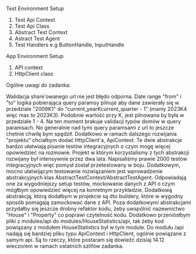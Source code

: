 Test Environment Setup
1. Test Api Context
2. Test Api Class
3. Abstract Test Context
4. Astract Test Agent
5. Test Handlers e.g ButtonHandle, InputHandle

App Environment Setup
1. API context
2. HttpClient class

Ogólne uwagi do zadanka:

Walidacja share'owanego url nie jest błędo odporna. Date range "from" i "to" logika pobierająca query paramsy pilnuje aby dane zawierały się w 
przedziale "2009K1" do "current_yearKcurrent_quarter - 1" (mamy 2023K4 więc max to 2023K3). Podobnie wartość przy K, jest pilnowana by była w przedziale 1 - 4.
Na ten moment brakuje validacji typów domów w query paramsach. No generalnie nad tymi query paramsami z url to jeszcze chetnie chwilę bym spędził.
Dodatkowo w ramach dalszego rozwijania "projektu" chciałbym dodać HttpClient'a, ApiContext. Te dwie abstrakcje bardzo ułatwiają 
pisanie testów integracyjnych o czym mogę więcej opowiedzieć na rozmowie. Projekt w którym korzystalismy z tych abstrakcji rozwijany był intensywnie przez dwa lata.
Napisaliśmy prawie 2000 testów integracyjnych więc pomysł został przetestowany w boju.
Dodatkowym, mocno ułatwijącym testowanie rozwiązaniem jest wprowadzenie abstrakcyjnych klas AbstractTestContext/AbstractTestAgent.
Odpowiadają one za wygodniejszy setup testów, mockowanie danych z API o czym mógłbym opowiedzieć więcej na konretnym przykładzie. 
Dodatkową abstrakcją, którą dodałbym w projekcie są dto buildery, które w wygodny sposób pomagają zamockować dane z API.
Poza dodatkowymi abstrakcjami przydałby się jeszcze drobny refaktor kodu, żeby uwspólnić nazewnictwo "House" i 
"Property" co poprawi czytelność kodu. Dodatkowo przeniósłbym pliki z modules/api do modules/HouseStatistics/api, tak żeby 
kod powiązany z modułem HouseStatistics był w tym module. Do modułu /api nadają się bardziej pliku typu ApiContext i HttpClient, ogólnie
powiązane z samym api. Są to rzeczy, które postaram się dowieźć dzisiaj 14.12 wieczorem w ramach ostatnich szlifów zadanka.
